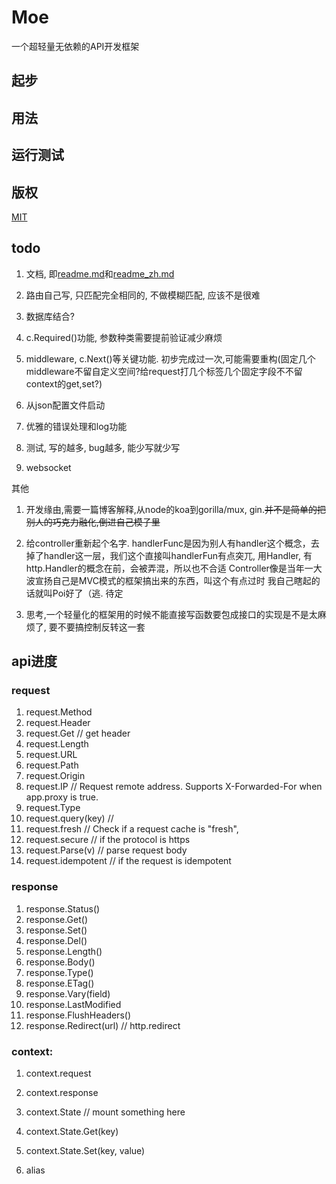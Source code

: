 # Moe

一个超轻量无依赖的API开发框架

## 起步

## 用法

## 运行测试

## 版权

[MIT](LICENSE)

## todo

1. 文档, 即[readme.md](readme.md)和[readme_zh.md](readme_zh.md)

2. 路由自己写, 只匹配完全相同的, 不做模糊匹配, 应该不是很难

3. 数据库结合?

3. c.Required()功能, 参数种类需要提前验证减少麻烦

2. middleware, c.Next()等关键功能. 初步完成过一次,可能需要重构(固定几个middleware不留自定义空间?给request打几个标签几个固定字段不不留context的get,set?)

5. 从json配置文件启动

6. 优雅的错误处理和log功能

7. 测试, 写的越多, bug越多, 能少写就少写

8. websocket


其他
1. 开发缘由,需要一篇博客解释,从node的koa到gorilla/mux, gin.~~并不是简单的把别人的巧克力融化,倒进自己模子里~~

2. 给controller重新起个名字. handlerFunc是因为别人有handler这个概念，去掉了handler这一层，我们这个直接叫handlerFun有点突兀, 用Handler, 有http.Handler的概念在前，会被弄混，所以也不合适
Controller像是当年一大波宣扬自己是MVC模式的框架搞出来的东西，叫这个有点过时
我自己瞎起的话就叫Poi好了（逃. 待定

3. 思考,一个轻量化的框架用的时候不能直接写函数要包成接口的实现是不是太麻烦了, 要不要搞控制反转这一套

## api进度

### request

1. request.Method
2. request.Header
3. request.Get  // get header
4. request.Length
5. request.URL
6. request.Path
7. request.Origin
8. request.IP  // Request remote address. Supports X-Forwarded-For when app.proxy is true.
9. request.Type
10. request.query(key)  //
11. request.fresh  // Check if a request cache is "fresh",
12. request.secure  // if the protocol is https
13. request.Parse(v)  //  parse request body
14. request.idempotent  // if the request is idempotent

### response

1. response.Status()
2. response.Get()
3. response.Set()
4. response.Del()
5. response.Length()
6. response.Body()
7. response.Type()
8. response.ETag()
9. response.Vary(field)
10. response.LastModified
11. response.FlushHeaders()
12. response.Redirect(url)  // http.redirect

### context:

1. context.request
2. context.response

3. context.State  // mount something here
4. context.State.Get(key)
5. context.State.Set(key, value)

6. alias


